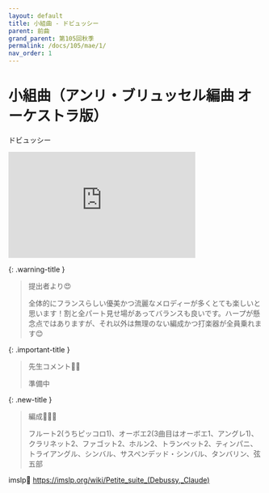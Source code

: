 ```yaml
---
layout: default
title: 小組曲 - ドビュッシー
parent: 前曲
grand_parent: 第105回秋季
permalink: /docs/105/mae/1/
nav_order: 1
---
```


# 小組曲（アンリ・ブリュッセル編曲 オーケストラ版）

ドビュッシー

<iframe width="370" height="210" src="https://www.youtube.com/embed/J_kiMeYKJbY?si=tJrtHl_FBLWICdTb" title="YouTube video player" frameborder="0" allow="accelerometer; autoplay; clipboard-write; encrypted-media; gyroscope; picture-in-picture; web-share" referrerpolicy="strict-origin-when-cross-origin" allowfullscreen></iframe>

{: .warning-title }
> 提出者より😍
>
> 全体的にフランスらしい優美かつ流麗なメロディーが多くとても楽しいと思います！割と全パート見せ場があってバランスも良いです。ハープが懸念点ではありますが、それ以外は無理のない編成かつ打楽器が全員乗れます😊

{: .important-title }
> 先生コメント🤵‍♂️
>
> 準備中

{: .new-title }
> 編成🎻🎺🥁
>
> フルート2(うちピッコロ1)、オーボエ2(3曲目はオーボエ1、アングレ1)、クラリネット2、ファゴット2、ホルン2、トランペット2、ティンパニ、トライアングル、シンバル、サスペンデッド・シンバル、タンバリン、弦五部

imslp🎼
<a href="https://imslp.org/wiki/Petite_suite_(Debussy,_Claude)">https://imslp.org/wiki/Petite_suite_(Debussy,_Claude)</a>